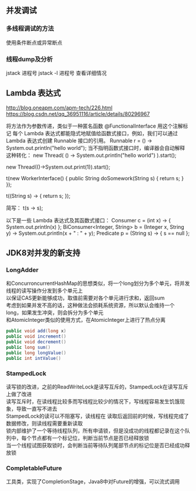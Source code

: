 ## 并发调试

### 多线程调试的方法
使用条件断点或异常断点
### 线程dump及分析
jstack 进程号
jstack -l 进程号 查看详细情况
## Lambda 表达式    

http://blog.oneapm.com/apm-tech/226.html
https://blog.csdn.net/qq_36951116/article/details/80296967

将方法作为参数传递，类似于一种匿名函数
@FunctionalInterface 用这个注解标记
每个 Lambda 表达式都能隐式地赋值给函数式接口，例如，我们可以通过 Lambda 表达式创建 Runnable 接口的引用。
Runnable r = () -> System.out.println("hello world");
当不指明函数式接口时，编译器会自动解释这种转化：
new Thread(
() -> System.out.println("hello world")
).start();

new Thread(()->System.out.print(1)).start();

t(new WorkerInterface() {
public String doSomework(String s) {
    return s;
}
});

t((String s) -> {
    return s;
});
    
简写： t(s -> s);

以下是一些 Lambda 表达式及其函数式接口：
Consumer<Integer>  c = (int x) -> { System.out.println(x) };
BiConsumer<Integer, String> b = (Integer x, String y) -> System.out.println(x + " : " + y);
Predicate<String> p = (String s) -> { s == null };

## JDK8对并发的新支持

### LongAdder  

和ConcurroncurrentHashMap的思想类似，将一个long划分为多个单元，将并发线程的读写操作分发到多个单元上  
以保证CAS更新能够成功，取值前需要对各个单元进行求和，返回sum  
考虑到如果并发不高的话，这种做法会损耗系统资源，所以默认会维持一个long，如果发生冲突，则会拆分为多个单元  
和AtomicInteger类似的使用方式，在AtomicInteger上进行了热点分离  

```java
public void add(long x)
public void increment()
public void decrement()
public long sum()
public long longValue()
public int intValue()
```



### StampedLock 

读写锁的改进，之前的ReadWriteLock是读写互斥的，StampedLock在读写互斥上做了改进  
读写互斥时，在读线程比较多而写线程比较少的情况下，写线程容易发生饥饿现象，导致一直写不进去  
StampedLock的读可以不阻塞写，读线程在 读取后返回前的时候，写线程完成了数据修改，则读线程需要重新读取  
锁内部维护了一个等待线程队列，所有申请锁，但是没成功的线程都记录在这个队列中，每个节点都有一个标记位，判断当前节点是否已经释放锁  
当一个线程试图获取锁时，会判断当前等待队列尾部节点的标记位是否已经成功释放锁



### CompletableFuture   

工具类，实现了CompletionStage，Java8中对Future的增强，可以流式调用



